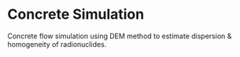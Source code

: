 # Concrete Simulation

Concrete flow simulation using DEM method to estimate dispersion &amp; homogeneity of radionuclides.
